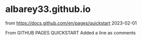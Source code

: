 # albarey33.github.io
from https://docs.github.com/en/pages/quickstart 2023-02-01

From GITHUB PAGES QUICKSTART 
Added a line as comments
